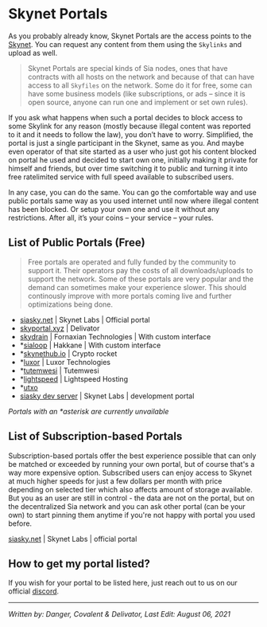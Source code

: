 # Skynet Portals
As you probably already know, Skynet Portals are the access points to the [Skynet](/tech/skynet-layer-two.html). You can request any content from them using the `Skylinks` and upload as well.

>Skynet Portals are special kinds of Sia nodes, ones that have contracts with all hosts on the network and because of that can have access to all `Skyfiles` on the network. Some do it for free, some can have some business models (like subscriptions, or ads – since it is open source, anyone can run one and implement or set own rules).

If you ask what happens when such a portal decides to block access to some Skylink for any reason (mostly because illegal content was reported to it and it needs to follow the law), you don’t have to worry. Simplified, the portal is just a single participant in the Skynet, same as you. And maybe even operator of that site started as a user who just got his content blocked on portal he used and decided to start own one, initially making it private for himself and friends, but over time switching it to public and turning it into free ratelimited service with full speed available to subscribed users.

In any case, you can do the same. You can go the comfortable way and use public portals same way as you used internet until now where illegal content has been blocked. Or setup your own one and use it without any restrictions. After all, it’s your coins – your service – your rules.

## List of Public Portals (Free)
>Free portals are operated and fully funded by the community to support it. Their operators pay the costs of all downloads/uploads to support the network. Some of these portals are very popular and the demand can sometimes make your experience slower. This should continously improve with more portals coming live and further optimizations being done.

- <a href="https://siasky.net" target="_blank" rel="noopener noreferrer">siasky.net</a> | Skynet Labs | Official portal
- <a href="https://skyportal.xyz" target="_blank" rel="noopener noreferrer">skyportal.xyz</a> | Delivator
- <a href="https://skydrain.net" target="_blank" rel="noopener noreferrer">skydrain</a> | Fornaxian Technologies | With custom interface
- *<a href="https://sialoop.net" target="_blank" rel="noopener noreferrer">sialoop</a> | Hakkane | With custom interface
- *<a href="https://skynethub.io" target="_blank" rel="noopener noreferrer">skynethub.io</a> | Crypto rocket
- *<a href="https://skynet.luxor.tech" target="_blank" rel="noopener noreferrer">luxor</a> | Luxor Technologies
- *<a href="https://skynet.tutemwesi.com" target="_blank" rel="noopener noreferrer">tutemwesi</a> | Tutemwesi
- *<a href="https://vault.lightspeedhosting.com" target="_blank" rel="noopener noreferrer">lightspeed</a> | Lightspeed Hosting
- *<a href="https://skynet.utxo.no" target="_blank" rel="noopener noreferrer">utxo</a>
- <a href="https://siasky.dev" target="_blank" rel="noopener noreferrer">siasky dev server</a> | Skynet Labs | development portal

*Portals with an \*asterisk are currently unvailable*

## List of Subscription-based Portals
Subscription-based portals offer the best experience possible that can only be matched or exceeded by running your own portal, but of course that's a way more expensive option. Subscribed users can enjoy access to Skynet at much higher speeds for just a few dollars per month with price depending on selected tier which also affects amount of storage available. But you as an user are still in control - the data are not on the portal, but on the decentralized Sia network and you can ask other portal (can be your own) to start pinning them anytime if you're not happy with portal you used before.

<a href="https://siasky.net" target="_blank" rel="noopener noreferrer">siasky.net</a> | Skynet Labs | official portal


## How to get my portal listed?
If you wish for your portal to be listed here, just reach out to us on our official <a href="https://discord.gg/invite/sia" target="_blank" rel="noopener noreferrer">discord</a>.

---
*Written by: Danger, Covalent & Delivator, Last Edit: August 06, 2021*
